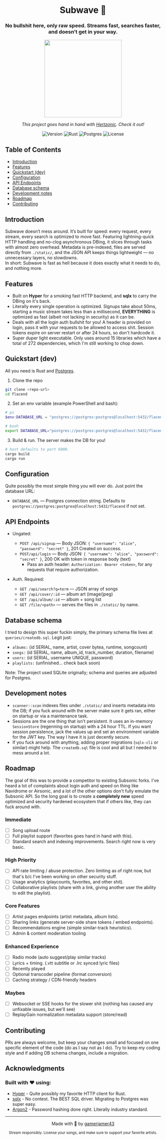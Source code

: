 <h1 align="center"> Subwave 🌊 </h1>
<h3 align="center">No bullshit here, only raw speed. Streams fast, searches faster, and doesn’t get in your way.</h3>

<p align="center"><img src="https://github.com/user-attachments/assets/978945d3-da0f-4224-ae93-c7c6cf880fce" width="250"></p>
<p align="center"><em>This project goes hand in hand with <a href="https://github.com/gamerjamer43/Hertzonic">Hertzonic</a>. Check it out!</em></p>

<p align="center">
    <img alt="Version" src="https://img.shields.io/badge/version-0.1.0-blue.svg" />
    <img alt="Rust" src="https://img.shields.io/badge/rust-1.70+-grey.svg" />
    <img alt="Postgres" src="https://img.shields.io/badge/db-postgres-316192.svg" />
    <img alt="License" src="https://img.shields.io/badge/license-private-red.svg" />
</p>

## Table of Contents

- [Introduction](#introduction)
- [Features](#features)
- [Quickstart (dev)](#quickstart-dev)
- [Configuration](#configuration)
- [API Endpoints](#api-endpoints)
- [Database schema](#database-schema)
- [Development notes](#development-notes)
- [Roadmap](#roadmap)
- [Contributing](#contributing)

## Introduction

Subwave doesn’t mess around. It’s built for speed: every request, every stream, every search is optimized to move fast. Featuring lightning-quick HTTP handling and no-clog asynchronous DBing, it slices through tasks with almost zero overhead. Metadata is pre-indexed, files are served directly from `./static/`, and the JSON API keeps things lightweight — no unnecessary layers, no slowdowns.  
In short: Subwave is fast as hell because it does exactly what it needs to do, and nothing more.

## Features

- Built on **Hyper** for a smoking fast HTTP backend, and **sqlx** to carry the DBing on it's back. 
- Literally every single operation is optimized. Signups take about 50ms, starting a music stream takes less than a millisecond, **EVERYTHING** is optimized as fast (albeit not lacking in security) as it can be.
- Deals with all the login auth bullshit for you! A header is provided on login, pass it with your requests to be allowed to access shit. Session tokens expire on server restart or after 24 hours, so don't hardcode it.
- Super duper light executable. Only uses around 15 libraries which have a total of 272 dependencies, which I'm still working to chop down.

## Quickstart (dev)

All you need is Rust and [Postgres](https://www.postgresql.org/).

1) Clone the repo

```bash
git clone <repo-url>
cd flacend
```

2) Set an env variable (example PowerShell and bash):

```powershell
# ps
$env:DATABASE_URL = "postgres://postgres:postgres@localhost:5432/flacend"
```

```bash
# bash
export DATABASE_URL="postgres://postgres:postgres@localhost:5432/flacend"
```

3) Build & run. The server makes the DB for you!

```bash
# host defaults to port 6000.
cargo build
cargo run
```

## Configuration
Quite possibly the most simple thing you will ever do. Just point the database URL:
- `DATABASE_URL` — Postgres connection string. Defaults to `postgres://postgres:postgres@localhost:5432/flacend` if not set. 

## API Endpoints

- Ungated:
    - `POST /api/signup` — Body JSON: `{ "username": "alice", "password": "secret" }`, 201 Created on success.
    - `POST/api/login` — Body JSON: `{ "username": "alice", "password": "secret" }`, 200 OK with token in response body (text)
        - Pass an auth header: `Authorization: Bearer <token>`, for any requests that require authorization.

- Auth. Required:
    - `GET /api/search?q=term` — JSON array of songs
    - `GET /api/cover/:id` — album art (image/jpeg)
    - `GET /api/album/:id` — album + song list
    - `GET /file/<path>` — serves the files in `./static/` by name.

## Database schema

I tried to design this super fuckin simply, the primary schema file lives at `queries/createdb.sql`. Legit just:
- `albums:` (id SERIAL, name, artist, cover bytea, runtime, songcount)
- `songs:` (id SERIAL, name, album_id, track_number, duration, filename)
- `users:` (id SERIAL, username UNIQUE, password)
- `playlists:` (unfinished... check back soon)

Note: The project used SQLite originally; schema and queries are adjusted for Postgres.

## Development notes

- `scanner::scan` indexes files under `./static/` and inserts metadata into the DB; if you fuck around with the server make sure it gets ran, either on startup or via a maintenance task.
- Sessions are the one thing that isn't persistent. It uses an in-memory `SessionStore` (regenning on startup) with a 24 hour TTL. If you want session persistence, jack the values up and set an environment variable for the JWT key. The way I have it is just decently secure.
- If you fuck around with anything, adding proper migrations (`sqlx-cli` or similar) might help. The `createdb.sql` file is cool and all but I needed to mess around a lot.

## Roadmap

The goal of this was to provide a competitor to existing Subsonic forks. I've heard a lot of complaints about login auth and speed on thing like Navidrome or Airsonic, and a lot of the other options don't fully emulate the Subsonic API. So the long goal is to create a **completely new** speed optimized and security hardened ecosystem that if others like, they can fuck around with.

### Immediate
- [ ] Song upload route
- [ ] Full playlist support (favorites goes hand in hand with this).
- [ ] Standard search and indexing improvements. Search right now is very basic.

### High Priority
- [ ] API rate limiting / abuse protection. Zero limiting as of right now, but that's b/c I've been working on other security stuff.
- [ ] Usage analytics (playcounts, favorites, and other shit).
- [ ] Collaborative playlists (share with a link, giving another user the ability to edit the playlist).

### Core Features
- [ ] Artist pages endpoints (artist metadata, album lists).
- [ ] Sharing links (generate server-side share tokens / embed endpoints).
- [ ] Recommendations engine (simple similar-track heuristics).
- [ ] Admin & content moderation tooling

### Enhanced Experience
- [ ] Radio mode (auto suggest/play similar tracks)
- [ ] Lyrics + timing. (.vtt subtitle or .lrc synced lyric files)
- [ ] Recently played
- [ ] Optional transcoder pipeline (format conversion)
- [ ] Caching strategy / CDN-friendly headers

### Maybes
- [ ] Websocket or SSE hooks for the slower shit (nothing has caused any unfixable issues, but we'll see)
- [ ] ReplayGain normalization metadata support (store/read)

## Contributing

PRs are always welcome, but keep your changes small and focused on one specific element of the code (do as I say not as I do). Try to keep my coding style and if adding DB schema changes, include a migration.

## Acknowledgments

### Built with ❤️ using:
- [Hyper](https://hyper.rs/) - Quite possibly my favorite HTTP client for Rust. 
- [sqlx](https://github.com/launchbadge/sqlx) - No contest. The BEST SQL driver. Migrating to Postgres was super easy.
- [Argon2](https://github.com/sru-systems/rust-argon2) - Password hashing done right. Literally industry standard.

---

<p align="center">
    Made with 🎵 by <a href="https://github.com/gamerjamer43">gamerjamer43</a>
</p>

<p align="center">
    <sub>Stream responsibly. License your songs, and make sure to support your favorite artists.</sub>
</p>